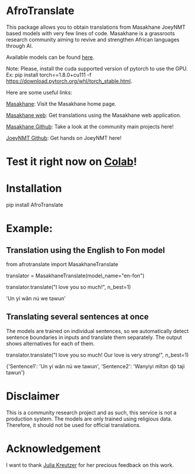 # AfroTranslate

This package allows you to obtain translations from Masakhane JoeyNMT based models with very few lines of code. Masakhane is a grassroots research community aiming to revive and strengthen African languages through AI.

Available models can be found [here](https://github.com/masakhane-io/masakhane-mt/tree/master/benchmarks).

Note: Please, install the cuda supported version of pytorch to use the GPU. Ex: pip install torch==1.8.0+cu111 -f https://download.pytorch.org/whl/torch_stable.html.


Here are some useful links:

[Masakhane](https://www.masakhane.io/): Visit the Masakhane home page.

[Masakhane web](http://translate.masakhane.io/): Get translations using the Masakhane web application.

[Masakhane Github](https://github.com/masakhane-io): Take a look at the community main projects here!

[JoeyNMT Github](https://github.com/joeynmt/joeynmt): Get hands on JoeyNMT here!

# Test it right now on [Colab](https://colab.research.google.com/drive/1_iqv6EMZ76Pkvmtb94ZxgDfIPGeaMP7-?usp=sharing)!

# Installation
pip install AfroTranslate

# Example:  

## Translation using the English to Fon model

from afrotranslate import MasakhaneTranslate

translator = MasakhaneTranslate(model_name="en-fon")

translator.translate("I love you so much!", n_best=1)

'Un yí wǎn nú we tawun'

## Translating several sentences at once

The models are trained on individual sentences, so we automatically detect sentence boundaries in inputs and translate them separately. The output shows alternatives for each of them.

translator.translate("I love you so much! Our love is very strong!", n_best=1)

{'Sentence1': 'Un yí wǎn nú we tawun',
 'Sentence2': 'Wanyiyi mǐtɔn ɖò taji tawun'}


# Disclaimer

This is a community research project and as such, this service is not a production system. The models are only trained using religious data. Therefore, it should not be used for official translations. 

# Acknowledgement

I want to thank [Julia Kreutzer](https://scholar.google.de/citations?user=j4cOSzAAAAAJ&hl=en) for her precious feedback on this work.
